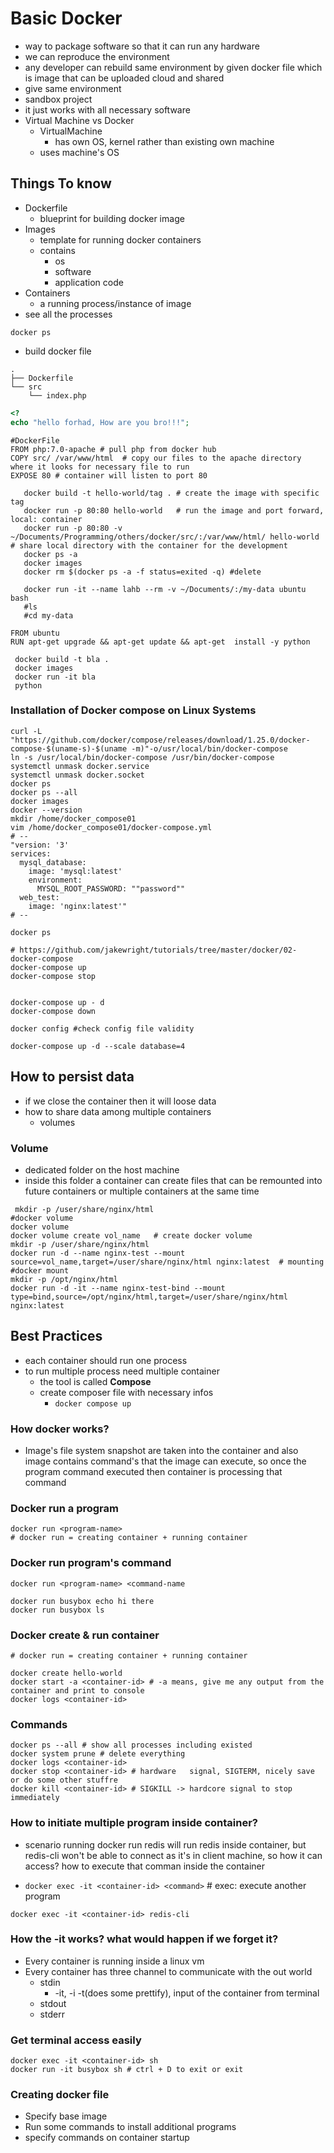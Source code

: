 # Basic Docker
 - way to package software so that it can run any hardware
 - we can reproduce the environment
 - any developer can rebuild same environment by given docker file which is image that can be uploaded cloud and shared
 - give same environment
 - sandbox project
 - it just works with all necessary software
 - Virtual Machine vs Docker
   - VirtualMachine
     - has own OS, kernel rather than existing own machine
   - uses machine's OS  
## Things To know
  - Dockerfile
    - blueprint for building docker image
  - Images
    - template for running docker containers
    - contains
      - os
      - software
      - application code
  - Containers
    - a running process/instance of image
  - see all the processes
```
docker ps
```
  - build docker file
```
.
├── Dockerfile
└── src
    └── index.php

```

```php
<?
echo "hello forhad, How are you bro!!!";
```

```
#DockerFile
FROM php:7.0-apache # pull php from docker hub
COPY src/ /var/www/html  # copy our files to the apache directory where it looks for necessary file to run
EXPOSE 80 # container will listen to port 80
```
```
   docker build -t hello-world/tag . # create the image with specific tag
   docker run -p 80:80 hello-world   # run the image and port forward, local: container
   docker run -p 80:80 -v ~/Documents/Programming/others/docker/src/:/var/www/html/ hello-world # share local directory with the container for the development
   docker ps -a
   docker images
   docker rm $(docker ps -a -f status=exited -q) #delete

   docker run -it --name lahb --rm -v ~/Documents/:/my-data ubuntu bash
   #ls
   #cd my-data
```

```
FROM ubuntu
RUN apt-get upgrade && apt-get update && apt-get  install -y python
```
```
 docker build -t bla .
 docker images
 docker run -it bla
 python
```
### Installation of Docker compose on Linux Systems
``` 
curl -L "https://github.com/docker/compose/releases/download/1.25.0/docker-compose-$(uname-s)-$(uname -m)"-o/usr/local/bin/docker-compose
ln -s /usr/local/bin/docker-compose /usr/bin/docker-compose
systemctl unmask docker.service
systemctl unmask docker.socket
docker ps
docker ps --all
docker images
docker --version
mkdir /home/docker_compose01
vim /home/docker_compose01/docker-compose.yml
# --
"version: '3'
services:
  mysql_database:
    image: 'mysql:latest'
    environment:
      MYSQL_ROOT_PASSWORD: ""password""
  web_test:
    image: 'nginx:latest'"
# --

docker ps
```
```
# https://github.com/jakewright/tutorials/tree/master/docker/02-docker-compose
docker-compose up
docker-compose stop


docker-compose up - d
docker-compose down

docker config #check config file validity

docker-compose up -d --scale database=4
```

## How to persist data
  - if we close the container then it will loose data
  - how to share data among multiple containers
    - volumes
### Volume
  - dedicated folder on the host machine
  - inside this folder a container can create files that can be remounted into future containers or multiple containers at the same time

```
 mkdir -p /user/share/nginx/html
#docker volume
docker volume
docker volume create vol_name   # create docker volume
mkdir -p /user/share/nginx/html 
docker run -d --name nginx-test --mount source=vol_name,target=/user/share/nginx/html nginx:latest  # mounting
#docker mount
mkdir -p /opt/nginx/html
docker run -d -it --name nginx-test-bind --mount type=bind,source=/opt/nginx/html,target=/user/share/nginx/html nginx:latest

```

## Best Practices
  - each container should run one process
  - to run multiple process need multiple container
    - the tool is called **Compose**
    - create composer file with necessary infos
      - `docker compose up`
      

### How docker works?
 - Image's file system snapshot are taken into the container and also image contains command's that the image can execute, so once the program command executed then container is processing that command  

### Docker run a program
```
docker run <program-name>
# docker run = creating container + running container
```

### Docker run program's command
``` 
docker run <program-name> <command-name

docker run busybox echo hi there
docker run busybox ls
```

### Docker create & run container
``` 
# docker run = creating container + running container

docker create hello-world
docker start -a <container-id> # -a means, give me any output from the container and print to console
docker logs <container-id>
```

### Commands

``` 
docker ps --all # show all processes including existed
docker system prune # delete everything
docker logs <container-id>
docker stop <container-id> # hardware   signal, SIGTERM, nicely save or do some other stuffre
docker kill <container-id> # SIGKILL -> hardcore signal to stop immediately
```

### How to initiate multiple program inside container? 
- scenario running docker run redis will run redis inside container, but redis-cli won't be able to connect as it's in client machine, so how it can access? how to execute that comman inside the container

- `docker exec -it <container-id> <command>` # exec: execute another program
``` 
docker exec -it <container-id> redis-cli
```

### How the -it works? what would happen if we forget it? 
- Every container is running inside a linux vm
- Every container has three channel to communicate with the out world
  - stdin
    - -it, -i -t(does some prettify), input of the container from terminal
  - stdout
  - stderr

### Get terminal access easily
```  
docker exec -it <container-id> sh
docker run -it busybox sh # ctrl + D to exit or exit
```
### Creating docker file 
- Specify base image
- Run some commands to install additional programs
- specify commands on container startup
